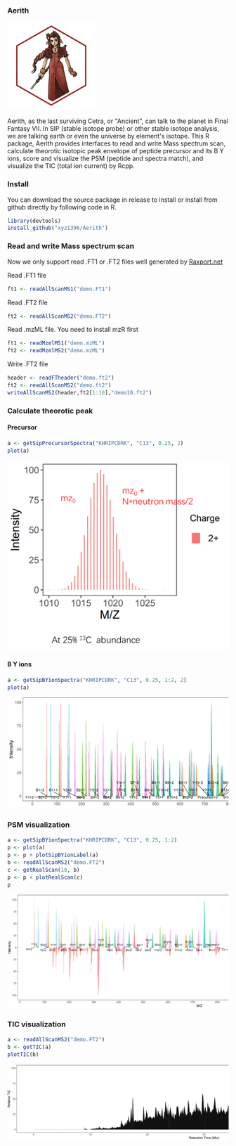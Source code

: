 
### Aerith

![Aerith](./png/logo.png)

Aerith, as the last surviving Cetra, or "Ancient", can talk to the planet in Final Fantasy VII. In SIP (stable isotope probe) or other stable isotope analysis, we are talking earth or even the universe by element's isotope. This R package, Aerith provides interfaces to read and write Mass spectrum scan, calculate theorotic isotopic peak envelope of peptide precursor and its B Y ions, score and visualize the PSM (peptide and spectra match), and visualize the TIC (total ion current) by Rcpp.

### Install 

You can download the source package in release to install or install from github directly by following code in R. 

```r
library(devtools)
install_github("xyz1396/Aerith")
```

### Read and write Mass spectrum scan

Now we only support read .FT1 or .FT2 files well generated by [Raxport.net](https://github.com/xyz1396/Raxport.net)

Read .FT1 file 

```r
ft1 <- readAllScanMS1("demo.FT1")
```

Read .FT2 file 

```r
ft2 <- readAllScanMS2("demo.FT2")
```

Read .mzML file. You need to install mzR first

```r
ft1 <- readMzmlMS1("demo.mzML")
ft2 <- readMzmlMS2("demo.mzML")
```

Write .FT2 file

```r
header <- readFTheader("demo.ft2")
ft2 <- readAllScanMS2("demo.ft2")
writeAllScanMS2(header,ft2[1:10],"demo10.ft2")
```

### Calculate theorotic peak

#### Precursor

```r
a <- getSipPrecursorSpectra("KHRIPCDRK", "C13", 0.25, 2)
plot(a)
```
![Peak](./png/theoreticPeaks.png)

#### B Y ions

```r
a <- getSipBYionSpectra("KHRIPCDRK", "C13", 0.25, 1:2, 2)
plot(a)
```

![BY](./png/BYions.png)

### PSM visualization

```r
a <- getSipBYionSpectra("KHRIPCDRK", "C13", 0.25, 1:2)
p <- plot(a)
p <- p + plotSipBYionLabel(a)
b <- readAllScanMS2("demo.FT2")
c <- getRealScan(18, b)
p <- p + plotRealScan(c)
p
```

![PSM](./png/PSM.png)


### TIC visualization

```r
a <- readAllScanMS2("demo.FT2")
b <- getTIC(a)
plotTIC(b)
```

![TIC](./png/TIC.png)